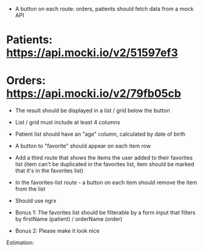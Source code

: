 - A button on each route: orders, patients should fetch data from a mock API

# Patients: https://api.mocki.io/v2/51597ef3
# Orders: https://api.mocki.io/v2/79fb05cb

- The result should be displayed in a list / grid below the button
- List / grid must include at least 4 columns
- Patient list should have an "age" column, calculated by date of birth
- A button to "favorite" should appear on each item row
- Add a third route that shows the items the user added to their favorites list
  (item can't be duplicated in the favorites list, item should be marked that it's in the favorites list)
- In the favorites-list route - a button on each item should remove the item from the list
- Should use ngrx

- Bonus 1: The favorites list should be filterable by a form input that filters
  by firstName (patient) / orderName (order)
- Bonus 2: Please make it look nice

Estimation: 
